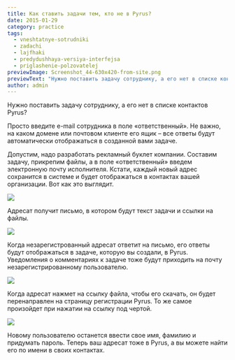 ```yaml
---
title: Как ставить задачи тем, кто не в Pyrus?
date: 2015-01-29
category: practice
tags:
  - vneshtatnye-sotrudniki
  - zadachi
  - lajfhaki
  - predydushhaya-versiya-interfejsa
  - priglashenie-polzovatelej
previewImage: Screenshot_44-630x420-from-site.png
previewText: "Нужно поставить задачу сотруднику, а его нет в списке контактов Pyrus?"
author: admin
---
```

Нужно поставить задачу сотруднику, а его нет в списке контактов Pyrus? 

Просто введите e-mail сотрудника в поле «ответственный». Не важно, на каком домене или почтовом клиенте его ящик – все ответы будут автоматически отображаться в созданной вами задаче.

Допустим, надо разработать рекламный буклет компании. Cоставим задачу, прикрепим файлы, а в поле «ответственный» введем электронную почту исполнителя. Кстати, каждый новый адрес сохранится в системе и будет отображаться в контактах вашей организации. Вот как это выглядит.

![](1-2B-D0-B7-D0-B0-D0-B4-D0-B0-D1-87-D0-B0.webp)

Адресат получит письмо, в котором будут текст задачи и ссылки на файлы.

![](3-3A-2B-D0-BF-D0-B8-D1-81-D1-8C-D0-BC-D0-BE-2B-D1-81-2B-D0-B7-D0-B0-D0-B4-D0-B0-D1-87-D0-B0.webp)

Когда незарегистрованный адресат ответит на письмо, его ответы будут отображаться в задаче, которую вы создали, в Pyrus. Уведомления о комментариях к задаче тоже будут приходить на почту незарегистрированному пользователю.

![](5-2B-D0-BF-D0-B0-D0-B8-CC-86-D1-80-D1-83-D1-81.webp)

Когда адресат нажмет на ссылку файла, чтобы его скачать, он будет перенаправлен на страницу регистрации Pyrus. То же самое произойдет при нажатии на ссылку под чертой.

![](D1-80-D0-B5-D0-B3-D0-B0.webp)

Новому пользователю останется ввести свое имя, фамилию и придумать пароль. Теперь ваш адресат тоже в Pyrus, а вы можете найти его по имени в своих контактах.